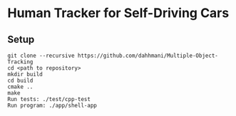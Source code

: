 # Human Tracker for Self-Driving Cars

## Setup
```
git clone --recursive https://github.com/dahhmani/Multiple-Object-Tracking
cd <path to repository>
mkdir build
cd build
cmake ..
make
Run tests: ./test/cpp-test
Run program: ./app/shell-app
```

